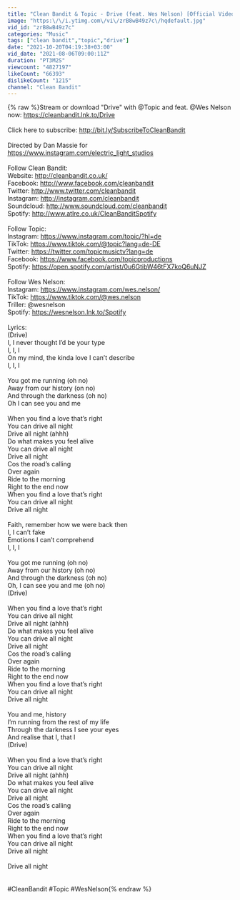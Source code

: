 ```yaml
---
title: "Clean Bandit & Topic - Drive (feat. Wes Nelson) [Official Video]"
image: "https:\/\/i.ytimg.com\/vi\/zrB8wB49z7c\/hqdefault.jpg"
vid_id: "zrB8wB49z7c"
categories: "Music"
tags: ["clean bandit","topic","drive"]
date: "2021-10-20T04:19:38+03:00"
vid_date: "2021-08-06T09:00:11Z"
duration: "PT3M2S"
viewcount: "4827197"
likeCount: "66393"
dislikeCount: "1215"
channel: "Clean Bandit"
---
```

{% raw %}Stream or download &quot;Drive&quot; with @Topic and feat. @Wes Nelson now: <a rel="nofollow" target="blank" href="https://cleanbandit.lnk.to/Drive">https://cleanbandit.lnk.to/Drive</a><br /><br />Click here to subscribe: <a rel="nofollow" target="blank" href="http://bit.ly/SubscribeToCleanBandit">http://bit.ly/SubscribeToCleanBandit</a><br /><br />Directed by Dan Massie for <a rel="nofollow" target="blank" href="https://www.instagram.com/electric_light_studios">https://www.instagram.com/electric_light_studios</a><br /><br />Follow Clean Bandit:<br />Website: <a rel="nofollow" target="blank" href="http://cleanbandit.co.uk/">http://cleanbandit.co.uk/</a><br />Facebook: <a rel="nofollow" target="blank" href="http://www.facebook.com/cleanbandit">http://www.facebook.com/cleanbandit</a> <br />Twitter: <a rel="nofollow" target="blank" href="http://www.twitter.com/cleanbandit">http://www.twitter.com/cleanbandit</a> <br />Instagram: <a rel="nofollow" target="blank" href="http://instagram.com/cleanbandit">http://instagram.com/cleanbandit</a><br />Soundcloud: <a rel="nofollow" target="blank" href="http://www.soundcloud.com/cleanbandit">http://www.soundcloud.com/cleanbandit</a><br />Spotify: <a rel="nofollow" target="blank" href="http://www.atlre.co.uk/CleanBanditSpotify">http://www.atlre.co.uk/CleanBanditSpotify</a><br /><br />Follow Topic:<br />Instagram: <a rel="nofollow" target="blank" href="https://www.instagram.com/topic/?hl=de">https://www.instagram.com/topic/?hl=de</a><br />TikTok: <a rel="nofollow" target="blank" href="https://www.tiktok.com/@topic?lang=de-DE">https://www.tiktok.com/@topic?lang=de-DE</a><br />Twitter: <a rel="nofollow" target="blank" href="https://twitter.com/topicmusictv?lang=de">https://twitter.com/topicmusictv?lang=de</a><br />Facebook: <a rel="nofollow" target="blank" href="https://www.facebook.com/topicproductions">https://www.facebook.com/topicproductions</a><br />Spotify: <a rel="nofollow" target="blank" href="https://open.spotify.com/artist/0u6GtibW46tFX7koQ6uNJZ">https://open.spotify.com/artist/0u6GtibW46tFX7koQ6uNJZ</a><br /><br />Follow Wes Nelson:<br />Instagram: <a rel="nofollow" target="blank" href="https://www.instagram.com/wes.nelson/">https://www.instagram.com/wes.nelson/</a> <br />TikTok: <a rel="nofollow" target="blank" href="https://www.tiktok.com/@wes.nelson">https://www.tiktok.com/@wes.nelson</a> <br />Triller: @wesnelson<br />Spotify: <a rel="nofollow" target="blank" href="https://wesnelson.lnk.to/Spotify">https://wesnelson.lnk.to/Spotify</a> <br /><br />Lyrics:<br />(Drive)<br />I, I never thought I’d be your type<br />I, I, I<br />On my mind, the kinda love I can’t describe<br />I, I, I<br /><br />You got me running (oh no)<br />Away from our history (on no)<br />And through the darkness (oh no)<br />Oh I can see you and me<br /><br />When you find a love that’s right <br />You can drive all night<br />Drive all night (ahhh)<br />Do what makes you feel alive<br />You can drive all night<br />Drive all night <br />Cos the road’s calling<br />Over again<br />Ride to the morning<br />Right to the end now<br />When you find a love that’s right <br />You can drive all night<br />Drive all night<br /><br />Faith, remember how we were back then<br />I, I can’t fake <br />Emotions I can’t comprehend <br />I, I, I<br /><br />You got me running (oh no)<br />Away from our history (oh no)<br />And through the darkness (oh no)<br />Oh, I can see you and me (oh no)<br />(Drive)<br /><br />When you find a love that’s right <br />You can drive all night<br />Drive all night (ahhh)<br />Do what makes you feel alive<br />You can drive all night<br />Drive all night <br />Cos the road’s calling<br />Over again<br />Ride to the morning<br />Right to the end now<br />When you find a love that’s right <br />You can drive all night<br />Drive all night<br /><br />You and me, history<br />I’m running from the rest of my life<br />Through the darkness I see your eyes <br />And realise that I, that I <br />(Drive)<br /><br />When you find a love that’s right <br />You can drive all night<br />Drive all night (ahhh)<br />Do what makes you feel alive<br />You can drive all night<br />Drive all night <br />Cos the road’s calling<br />Over again<br />Ride to the morning<br />Right to the end now<br />When you find a love that’s right <br />You can drive all night<br />Drive all night<br /><br />Drive all night<br /><br /><br />#CleanBandit #Topic #WesNelson{% endraw %}
